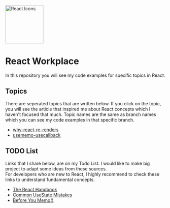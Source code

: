 <img src="https://rawgit.com/gorangajic/react-icons/master/react-icons.svg" width="120" alt="React Icons">

# React Workplace 


In this repository you will see my code examples for specific topics in React.    



## Topics
There are seperated topics that are written below. If you click on the topic, you will see the article that inspired me about React concepts which I haven't focused that much. Topic names are the same as branch names which you can see my code examples in that specific branch.

 - [why-react-re-renders](https://www.joshwcomeau.com/react/why-react-re-renders)
 - [usememo-usecallback](https://www.joshwcomeau.com/react/usememo-and-usecallback)

## TODO List
Links that I share below, are on my Todo List. I would like to make big project to adapt some ideas from these sources.   
For developers who are new to React, I highly recommend to check these links to understand fundamental concepts. 

 - [The React Handbook](https://thevalleyofcode.com/react/)
 - [Common UseState Mistakes](https://refine.dev/blog/common-usestate-mistakes-and-how-to-avoid/)
 - [Before You Memo()](https://overreacted.io/before-you-memo/)
